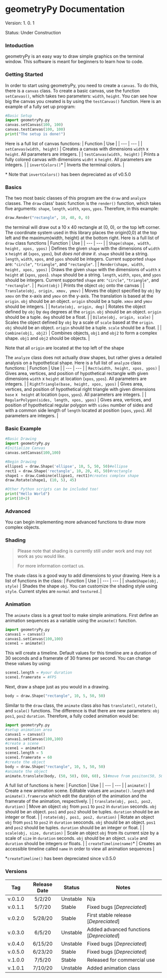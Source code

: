 # geometryPy Documentation
Version: 1. 0. 1

Status: Under Construction

### Intoduction
geometryPy is an easy way to draw simple graphics on the terminal window. This software is meant for beginners to learn how to code.

### Getting Started
In order to start using geometryPy, you need to create a `canvas`. To do this, there is a `canvas` class. To create a basic canvas, use the function `setCanvas()`, which takes two parameters: `width`, `height`. You can see how big the canvas you created is by using the `testCanvas()` function. Here is an example of a fully set up program:
```python
#Basic Setup
import geometryPy.py
canvas.setCanvas(100, 100)
canvas.testCanvas(100, 100)
print("The setup is done!")
```
Here is a full list of canvas functions:
| Function | Use |
| --- | --- |
| `setCanvas(width, height)` | Creates a canvas with dimensions `width` x `height`. All parameters are integers. |
| `testCanvas(width, height)` | Prints a fully colored canvas with dimensions `widht` x `height`. All parameters are integers. |
| `invertColors()`* | Inverts the terminal colors. |

\* Note that `invertColors()` has been depreciated as of v0.5.0 
### Basics
The two most basic classes of this program are the `draw` and `analyze` classes. The `draw` class' basic function is the `render()` function, which takes five arguments: `shape`, `length`, `width`, `xpos`, `ypos`. Therefore, in this example:
```python
draw.Render("rectangle", 10, 40, 0, 0)
```
the terminal will draw out a 10 x 40 rectangle at (0, 0), or the top left corner. The coordinate system used in this library places the origin(0,0) at the top left and the maximum(width, height) at the bottom right.
Here is a full list of `draw` class functions
| Function | Use |
| --- | --- |
| `Shape(shape, width, height, xpos, ypos)` | Defines the given `shape` with the dimensions of `width` x `height` at (`xpos`, `ypos`), but *does not draw it*. `shape` should be a string. `length`, `width`, `xpos`, and `ypos` should be integers. Current supported `shape` are: `"circle"`, `"triangle"`, and `"rectangle"`. |
| `Render(shape, width, height, xpos, ypos)` | Draws the given `shape` with the dimensions of `width` x `height` at (`xpos`, `ypos`). `shape` should be a string. `length`, `width`, `xpos`, and `ypos` should be integers. Current supported `shape` are: `"circle"`, `"triangle"`, and `"rectangle"`. |
| `Paint(obj)` | Prints the object `obj` onto the canvas |
| `Translate(obj, origin, xmov, ymov)` | Moves the object specified by `obj` by `xmov` on the x-axis and `ymov` on the y-axis. The translation is based at the `origin`. `obj` should be an object. `origin` should be a tuple. `xmov` and `ymov` should be integers. |
| `Rotate(obj, origin, deg)` | Rotates the object defined by `obj` by `deg` degrees at the `origin`. `obj` should be an object. `origin` should be a tuple. `deg` should be a float. |
| `Dilate(obj, origin, scale)` | Scales the object defined by `obj` by a scale of `scale` based at the `origin`. `obj` should be an object. `origin` should be a tuple. `scale` should be a float. |
| `Combine(obj1, obj2)` | Combines objects, `obj1` and `obj2` to form a complex shape. `obj1` and `obj2` should be objects. |

Note that all `origin` are located at the top left of the shape

The `analyze` class does not actually draw shapes, but rather gives a detailed analysis on a hypothetical shape.
Here is a full list of `analyze` class functions:
| Function | Use |
| --- | --- |
| `Rect(width, height, xpos, ypos)` | Gives area, vertices, and position of hypothetical rectangle with given dimensions `width` x `height` at location (`xpos`, `ypos`). All parameters are integers. |
| `RightTriangle(base, height, xpos, ypos)` | Gives area, vertices, and position of hypothetical right triangle with given dimensions `base` x ` height` at location (`xpos`, `ypos`). All parameters are integers. |
| `RegularPolygon(sides, length, xpos, ypos)` | Gives area, vertices, and position of hypothetical regular polygon with `sides` number of sides and with a common side length of `length` located at position (`xpos`, `ypos`). All parameters are integers. |

### Basic Example 
```python
#Basic Drawing
import geometryPy.py
#Initialize Canvas
canvas.setCanvas(100,100)

#Begin Drawing
ellipse1 = draw.Shape('ellipse', 10, 5, 50, 50)#ellipse
rect1 = draw.Shape('rectangle', 10, 20, 45, 50)#rectangle
shape1 = draw.Combine(ellipse1, rect1)#creates complex shape
draw.Rotate(shape1, (10, 5), 45)

#Other Python scripts can be included too!
print("Hello World")
print(10+2)
```

### Advanced
You can begin implementing more advanced functions to draw more complex objects.

### Shading
> Please note that shading is currently still under work and may not work as you would like.
>
> For more information contact us.

The `shade` class is a good way to add dimensions to your drawing. Here is a list of functions in the class:
| Function | Use |
| --- | --- |
| `shadeShape(obj, style)` | Shades the shape `obj`. You can customize the shading style using `style`. Current styles are `normal` and `textured.`|

### Animation
The `animate` class is a great tool to make simple animations. First define an animation sequences as a variable using the `animate()` function.
```python
import geometryPy.py
canvas1 = canvas()
canvas1.setCanvas(100,100)
scene1 = animate()
```
This will create a timeline. Default values for this timeline are a duration of 30 seconds and a framerate of 30 frames per second. You can change these values by using:
```python
scene1.length = #your duration
scene1.framerate = #FPS
```
Next, draw a shape just as you would in a drawing.
```python
body = draw.Shape("rectangle", 10, 5, 50, 50)
```
Similar to the `draw` class, the `animate` class also has `translate()`, `rotate()`, and `scale()` functions. The difference is that there are new parameters: `obj` `pos1`, `pos2` `duration`. Therefore, a fully coded animation would be:
```python
import geometryPy.py
#setup animation area
canvas1 = canvas()
canvas1.setCanvas(100,100)
#create a scene
scene1 = animate()
scene1.length = 5
scene1.framerate = 60
#create the object
body = draw.Shape("rectangle", 10, 5, 50, 50)
#animate the object
animate.translate(body, (50, 50), (60, 60), 5)#move from positon(50, 50) to positon (60, 60) in 5 seconds
```
A full list of functions is here:
| Function | Use |
| --- | --- |
| `animate()` | Create a new animation scene. Editable values are `animate().length` and `animate().framerate` which edit the duration of the animation and the framerate of the animation, respectively. |
| `translate(obj, pos1, pos2, duration)` | Move an object `obj` from `pos1` to `pos2` in `duration` seconds. `obj` should be an object. `pos1` and `pos2` should be tuples. `duration` should be an integer or float. |
| `rotate(obj, pos1, pos2, duration)` | Rotate an object `obj` from `pos1` to `pos2` in `duration` seoconds. `obj` should be an object. `pos1` and `pos2` should be tuples. `duration` should be an integer or float. |
| `scale(obj, size, duration)` | Scale an object `obj` from its current size by a scale of `size` in `duration` seconds. `obj` should be an object. `scale` and `duration` should be integers or floats. |
| `createTimeline(name)`\* | Creates an accessible timeline called `name` in order to view all animation sequences |

\*`createTimeline()` has been depreciated since v.0.5.0

### Versions
| Tag | Release Date | Status | Notes |
| --- | :---: | --- | --- |
|v.0.1.0 | 5/2/20 | Unstable | N/a |
|v.0.1.1 | 5/7/20 | Stable | Fixed bugs \[*Depreciated*\] |
|v.0.2.0 | 5/28/20 | Stable | First stable release \[*Depreciated*\] |
|v.0.3.0 | 6/5/20 | Unstable | Added advanced functions \[*Depreciated*\] |
|v.0.4.0 | 6/15/20 | Unstable | Fixed bugs \[*Depreciated*\] |
|v.0.5.0 | 6/23/20 | Stable | Fixed bugs \[*Depreciated*\] |
|v.1.0.0 | 7/5/20 | Stable | Released for commercial use |
|v.1.0.1 | 7/10/20 | Unstable | Added animation class |
